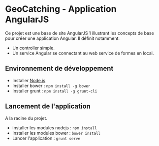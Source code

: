 # GeoCatching - Application AngularJS

Ce projet est une base de site AngularJS 1 illustrant les concepts de base pour créer une application Angular. Il définit notamment:

   * Un controller simple.
   * Un service Angular se connectant au web service de formes en local.

## Environnement de développement
   * Installer [Node.js](https://nodejs.org)
   * Installer bower : `npm install -g bower`
   * Installer grunt : `npm install -g grunt-cli`

## Lancement de l'application
A la racine du projet.

  * installer les modules nodejs : `npm install`
  * Installer les modules bower : `bower install`
  * Lancer l'application : `grunt serve`
